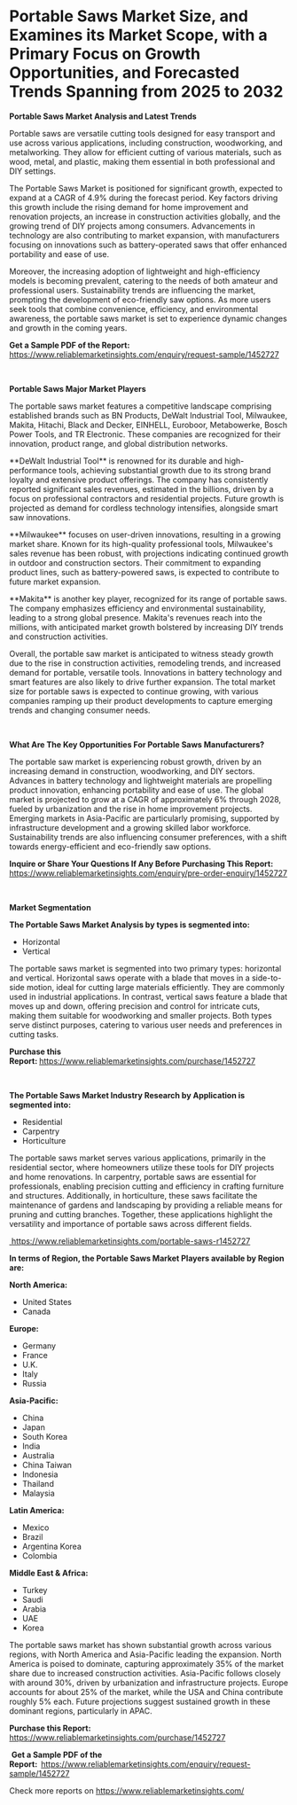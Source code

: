 <p><h1>Portable Saws Market Size, and Examines its Market Scope, with a Primary Focus on Growth Opportunities, and Forecasted Trends Spanning from 2025 to 2032</h1></p><p><strong>Portable Saws Market Analysis and Latest Trends</strong></p>
<p><p>Portable saws are versatile cutting tools designed for easy transport and use across various applications, including construction, woodworking, and metalworking. They allow for efficient cutting of various materials, such as wood, metal, and plastic, making them essential in both professional and DIY settings.</p><p>The Portable Saws Market is positioned for significant growth, expected to expand at a CAGR of 4.9% during the forecast period. Key factors driving this growth include the rising demand for home improvement and renovation projects, an increase in construction activities globally, and the growing trend of DIY projects among consumers. Advancements in technology are also contributing to market expansion, with manufacturers focusing on innovations such as battery-operated saws that offer enhanced portability and ease of use.</p><p>Moreover, the increasing adoption of lightweight and high-efficiency models is becoming prevalent, catering to the needs of both amateur and professional users. Sustainability trends are influencing the market, prompting the development of eco-friendly saw options. As more users seek tools that combine convenience, efficiency, and environmental awareness, the portable saws market is set to experience dynamic changes and growth in the coming years.</p></p>
<p><strong>Get a Sample PDF of the Report:&nbsp;</strong> <a href="https://www.reliablemarketinsights.com/enquiry/request-sample/1452727?utm_campaign=2953&utm_medium=2&utm_source=Github&utm_content=ia&utm_term=11042025&utm_id=portable-saws">https://www.reliablemarketinsights.com/enquiry/request-sample/1452727</a></p>
<p>&nbsp;</p>
<p><strong>Portable Saws Major Market Players</strong></p>
<p><p>The portable saws market features a competitive landscape comprising established brands such as BN Products, DeWalt Industrial Tool, Milwaukee, Makita, Hitachi, Black and Decker, EINHELL, Euroboor, Metabowerke, Bosch Power Tools, and TR Electronic. These companies are recognized for their innovation, product range, and global distribution networks.</p><p>**DeWalt Industrial Tool** is renowned for its durable and high-performance tools, achieving substantial growth due to its strong brand loyalty and extensive product offerings. The company has consistently reported significant sales revenues, estimated in the billions, driven by a focus on professional contractors and residential projects. Future growth is projected as demand for cordless technology intensifies, alongside smart saw innovations.</p><p>**Milwaukee** focuses on user-driven innovations, resulting in a growing market share. Known for its high-quality professional tools, Milwaukee's sales revenue has been robust, with projections indicating continued growth in outdoor and construction sectors. Their commitment to expanding product lines, such as battery-powered saws, is expected to contribute to future market expansion.</p><p>**Makita** is another key player, recognized for its range of portable saws. The company emphasizes efficiency and environmental sustainability, leading to a strong global presence. Makita's revenues reach into the millions, with anticipated market growth bolstered by increasing DIY trends and construction activities.</p><p>Overall, the portable saw market is anticipated to witness steady growth due to the rise in construction activities, remodeling trends, and increased demand for portable, versatile tools. Innovations in battery technology and smart features are also likely to drive further expansion. The total market size for portable saws is expected to continue growing, with various companies ramping up their product developments to capture emerging trends and changing consumer needs.</p></p>
<p>&nbsp;</p>
<p><strong>What Are The Key Opportunities For Portable Saws Manufacturers?</strong></p>
<p><p>The portable saw market is experiencing robust growth, driven by an increasing demand in construction, woodworking, and DIY sectors. Advances in battery technology and lightweight materials are propelling product innovation, enhancing portability and ease of use. The global market is projected to grow at a CAGR of approximately 6% through 2028, fueled by urbanization and the rise in home improvement projects. Emerging markets in Asia-Pacific are particularly promising, supported by infrastructure development and a growing skilled labor workforce. Sustainability trends are also influencing consumer preferences, with a shift towards energy-efficient and eco-friendly saw options.</p></p>
<p><strong>Inquire or Share Your Questions If Any Before Purchasing This Report:</strong> <a href="https://www.reliablemarketinsights.com/enquiry/pre-order-enquiry/1452727?utm_campaign=2953&utm_medium=2&utm_source=Github&utm_content=ia&utm_term=11042025&utm_id=portable-saws">https://www.reliablemarketinsights.com/enquiry/pre-order-enquiry/1452727</a></p>
<p>&nbsp;</p>
<p><strong>Market Segmentation</strong></p>
<p><strong>The Portable Saws Market Analysis by types is segmented into:</strong></p>
<p><ul><li>Horizontal</li><li>Vertical</li></ul></p>
<p><p>The portable saws market is segmented into two primary types: horizontal and vertical. Horizontal saws operate with a blade that moves in a side-to-side motion, ideal for cutting large materials efficiently. They are commonly used in industrial applications. In contrast, vertical saws feature a blade that moves up and down, offering precision and control for intricate cuts, making them suitable for woodworking and smaller projects. Both types serve distinct purposes, catering to various user needs and preferences in cutting tasks.</p></p>
<p><strong>Purchase this Report:&nbsp;</strong><a href="https://www.reliablemarketinsights.com/purchase/1452727?utm_campaign=2953&utm_medium=2&utm_source=Github&utm_content=ia&utm_term=11042025&utm_id=portable-saws">https://www.reliablemarketinsights.com/purchase/1452727</a></p>
<p>&nbsp;</p>
<p><strong>The Portable Saws Market Industry Research by Application is segmented into:</strong></p>
<p><ul><li>Residential</li><li>Carpentry</li><li>Horticulture</li></ul></p>
<p><p>The portable saws market serves various applications, primarily in the residential sector, where homeowners utilize these tools for DIY projects and home renovations. In carpentry, portable saws are essential for professionals, enabling precision cutting and efficiency in crafting furniture and structures. Additionally, in horticulture, these saws facilitate the maintenance of gardens and landscaping by providing a reliable means for pruning and cutting branches. Together, these applications highlight the versatility and importance of portable saws across different fields.</p></p>
<p><a href="https://www.reliablemarketinsights.com/portable-saws-r1452727?utm_campaign=2953&utm_medium=2&utm_source=Github&utm_content=ia&utm_term=11042025&utm_id=portable-saws">&nbsp;https://www.reliablemarketinsights.com/portable-saws-r1452727</a></p>
<p><strong>In terms of Region, the Portable Saws Market Players available by Region are:</strong></p>
<p>
    <p> <strong> North America: </strong>
        <ul>
            <li>United States</li>
            <li>Canada</li>
        </ul>
        </p> 
    <p> <strong> Europe: </strong>
        <ul>
            <li>Germany</li>
            <li>France</li>
            <li>U.K.</li>
            <li>Italy</li>
            <li>Russia</li>
        </ul>
        </p> 
    <p> <strong> Asia-Pacific: </strong>
        <ul>
            <li>China</li>
            <li>Japan</li>
            <li>South Korea</li>
            <li>India</li>
            <li>Australia</li>
            <li>China Taiwan</li>
            <li>Indonesia</li>
            <li>Thailand</li>
            <li>Malaysia</li>
        </ul>
        </p> 
    <p> <strong> Latin America: </strong>
        <ul>
            <li>Mexico</li>
            <li>Brazil</li>
            <li>Argentina Korea</li>
            <li>Colombia</li>
        </ul>
        </p> 
    <p> <strong> Middle East & Africa: </strong>
        <ul>
            <li>Turkey</li>
            <li>Saudi</li>
            <li>Arabia</li>
            <li>UAE</li>
            <li>Korea</li>
        </ul>
    </p>
    </p>
<p><p>The portable saws market has shown substantial growth across various regions, with North America and Asia-Pacific leading the expansion. North America is poised to dominate, capturing approximately 35% of the market share due to increased construction activities. Asia-Pacific follows closely with around 30%, driven by urbanization and infrastructure projects. Europe accounts for about 25% of the market, while the USA and China contribute roughly 5% each. Future projections suggest sustained growth in these dominant regions, particularly in APAC.</p></p>
<p><strong>Purchase this Report: </strong><a href="https://www.reliablemarketinsights.com/purchase/1452727?utm_campaign=2953&utm_medium=2&utm_source=Github&utm_content=ia&utm_term=11042025&utm_id=portable-saws">https://www.reliablemarketinsights.com/purchase/1452727</a></p>
<p>&nbsp;<strong>Get a Sample PDF of the Report:&nbsp;&nbsp;</strong><a href="https://www.reliablemarketinsights.com/enquiry/request-sample/1452727?utm_campaign=2953&utm_medium=2&utm_source=Github&utm_content=ia&utm_term=11042025&utm_id=portable-saws">https://www.reliablemarketinsights.com/enquiry/request-sample/1452727</a></p>
<p><strong></strong></p>
<p>Check more reports on <a href="https://www.reliablemarketinsights.com/?utm_campaign=2953&utm_medium=2&utm_source=Github&utm_content=ia&utm_term=11042025&utm_id=portable-saws">https://www.reliablemarketinsights.com/</a></p>